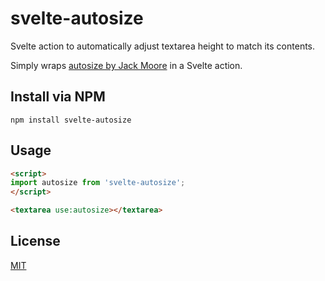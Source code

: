 # svelte-autosize

Svelte action to automatically adjust textarea height to match its contents.

Simply wraps [autosize by Jack Moore](https://github.com/jackmoore/autosize) in a Svelte action.

## Install via NPM

```
npm install svelte-autosize
```

## Usage

```html
<script>
import autosize from 'svelte-autosize';
</script>

<textarea use:autosize></textarea>
```

## License

[MIT](https://opensource.org/licenses/mit-license.php)
